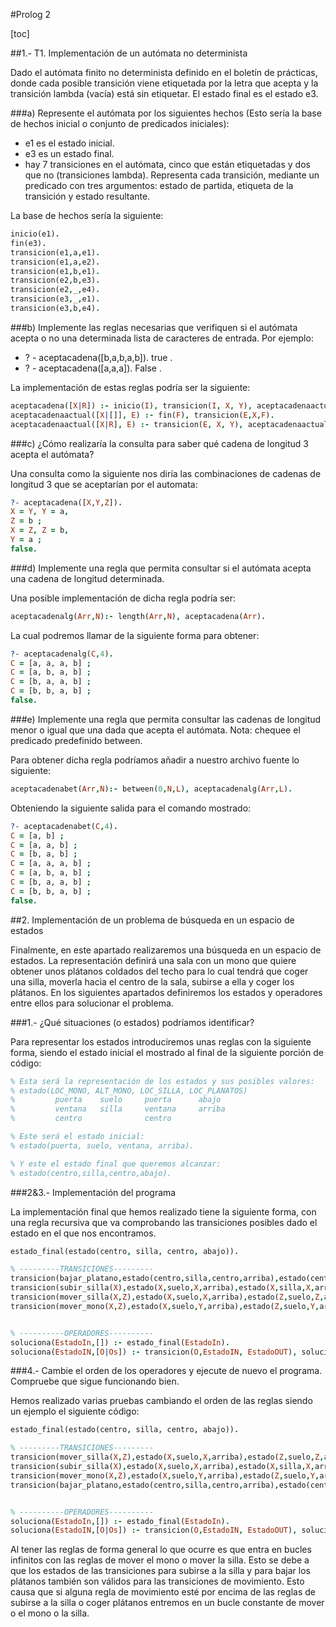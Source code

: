 #Prolog 2

[toc]

##1.- T1. Implementación de un autómata no determinista

Dado el autómata finito no determinista definido en el boletín de prácticas, donde cada posible transición viene etiquetada por la letra que acepta y la transición lambda (vacía) está sin etiquetar. El estado final es el estado e3.

###a) Represente el autómata por los siguientes hechos (Esto sería la base de hechos inicial o conjunto
de predicados iniciales):

- e1 es el estado inicial.
- e3 es un estado final.
- hay 7 transiciones en el autómata, cinco que están etiquetadas y dos que no (transiciones
lambda). Representa cada transición, mediante un predicado con tres argumentos: estado de
partida, etiqueta de la transición y estado resultante.

La base de hechos sería la siguiente:

```prolog
inicio(e1).
fin(e3).
transicion(e1,a,e1).
transicion(e1,a,e2).
transicion(e1,b,e1).
transicion(e2,b,e3).
transicion(e2,_,e4).
transicion(e3,_,e1).
transicion(e3,b,e4).
```

###b) Implemente las reglas necesarias que verifiquen si el autómata acepta o no una determinada lista de caracteres de entrada.
Por ejemplo:

- ? - aceptacadena([b,a,b,a,b]).
true .
- ? - aceptacadena([a,a,a]).
False .

La implementación de estas reglas podría ser la siguiente:

```prolog
aceptacadena([X|R]) :- inicio(I), transicion(I, X, Y), aceptacadenaactual(R, Y).
aceptacadenaactual([X|[]], E) :- fin(F), transicion(E,X,F).
aceptacadenaactual([X|R], E) :- transicion(E, X, Y), aceptacadenaactual(R, Y).
```

###c) ¿Cómo realizaría la consulta para saber qué cadena de longitud 3 acepta el autómata?

Una consulta como la siguiente nos diría las combinaciones de cadenas de longitud 3 que se aceptarían por el automata:

```prolog
?- aceptacadena([X,Y,Z]).
X = Y, Y = a,
Z = b ;
X = Z, Z = b,
Y = a ;
false.
```

###d) Implemente una regla que permita consultar si el autómata acepta una cadena de longitud determinada.

Una posible implementación de dicha regla podría ser:

```prolog
aceptacadenalg(Arr,N):- length(Arr,N), aceptacadena(Arr).
```

La cual podremos llamar de la siguiente forma para obtener:

```prolog
?- aceptacadenalg(C,4).
C = [a, a, a, b] ;
C = [a, b, a, b] ;
C = [b, a, a, b] ;
C = [b, b, a, b] ;
false.
```

###e) Implemente una regla que permita consultar las cadenas de longitud menor o igual que una dada que acepta el autómata. Nota: chequee el predicado predefinido between.

Para obtener dicha regla podríamos añadir a nuestro archivo fuente lo siguiente:

```prolog
aceptacadenabet(Arr,N):- between(0,N,L), aceptacadenalg(Arr,L).
```

Obteniendo la siguiente salida para el comando mostrado:

```prolog
?- aceptacadenabet(C,4).
C = [a, b] ;
C = [a, a, b] ;
C = [b, a, b] ;
C = [a, a, a, b] ;
C = [a, b, a, b] ;
C = [b, a, a, b] ;
C = [b, b, a, b] ;
false.
```

##2. Implementación de un problema de búsqueda en un espacio de estados

Finalmente, en este apartado realizaremos una búsqueda en un espacio de estados. La representación definirá una sala con un mono que quiere obtener unos plátanos coldados del techo para lo cual tendrá que coger una silla, moverla hacia el centro de la sala, subirse a ella y coger los plátanos. En los siguientes apartados definiremos los estados y operadores entre ellos para solucionar el problema.

###1.- ¿Qué situaciones (o estados) podríamos identificar?

Para representar los estados introduciremos unas reglas con la siguiente forma, siendo el estado inicial el mostrado al final de la siguiente porción de código:

```prolog
% Esta será la representación de los estados y sus posibles valores:
% estado(LOC_MONO, ALT_MONO, LOC_SILLA, LOC_PLANATOS)
%         puerta    suelo     puerta      abajo
%         ventana   silla     ventana     arriba
%         centro              centro

% Este será el estado inicial:
% estado(puerta, suelo, ventana, arriba).

% Y este el estado final que queremos alcanzar:
% estado(centro,silla,centro,abajo).
```

###2&3.- Implementación del programa

La implementación final que hemos realizado tiene la siguiente forma, con una regla recursiva que va comprobando las transiciones posibles dado el estado en el que nos encontramos.

```prolog
estado_final(estado(centro, silla, centro, abajo)).

% ---------TRANSICIONES---------
transicion(bajar_platano,estado(centro,silla,centro,arriba),estado(centro,silla,centro,abajo)).
transicion(subir_silla(X),estado(X,suelo,X,arriba),estado(X,silla,X,arriba)).
transicion(mover_silla(X,Z),estado(X,suelo,X,arriba),estado(Z,suelo,Z,arriba)).
transicion(mover_mono(X,Z),estado(X,suelo,Y,arriba),estado(Z,suelo,Y,arriba)).


% ----------OPERADORES----------
soluciona(EstadoIn,[]) :- estado_final(EstadoIn).
soluciona(EstadoIN,[O|Os]) :- transicion(O,EstadoIN, EstadoOUT), soluciona(EstadoOUT,Os),!.

```

###4.- Cambie el orden de los operadores y ejecute de nuevo el programa. Compruebe que sigue funcionando bien.

Hemos realizado varias pruebas cambiando el orden de las reglas siendo un ejemplo el siguiente código:

```prolog
estado_final(estado(centro, silla, centro, abajo)).

% ---------TRANSICIONES---------
transicion(mover_silla(X,Z),estado(X,suelo,X,arriba),estado(Z,suelo,Z,arriba)).
transicion(subir_silla(X),estado(X,suelo,X,arriba),estado(X,silla,X,arriba)).
transicion(mover_mono(X,Z),estado(X,suelo,Y,arriba),estado(Z,suelo,Y,arriba)).
transicion(bajar_platano,estado(centro,silla,centro,arriba),estado(centro,silla,centro,abajo)).


% ----------OPERADORES----------
soluciona(EstadoIn,[]) :- estado_final(EstadoIn).
soluciona(EstadoIN,[O|Os]) :- transicion(O,EstadoIN, EstadoOUT), soluciona(EstadoOUT,Os),!.

```

Al tener las reglas de forma general lo que ocurre es que entra en bucles infinitos con las reglas de mover el mono o mover la silla. Esto se debe a que los estados de las transiciones para subirse a la silla y para bajar los plátanos también son válidos para las transiciones de movimiento. Esto causa que si alguna regla de movimiento esté por encima de las reglas de subirse a la silla o coger plátanos entremos en un bucle constante de mover o el mono o la silla.





















